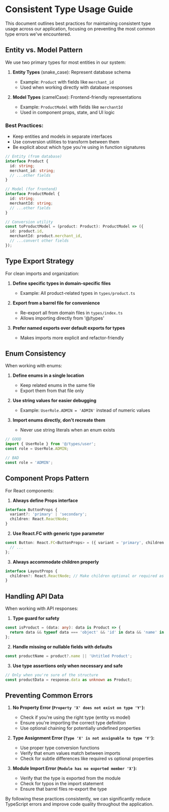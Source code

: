 # Consistent Type Usage Guide

This document outlines best practices for maintaining consistent type usage across our application, focusing on preventing the most common type errors we've encountered.

## Entity vs. Model Pattern

We use two primary types for most entities in our system:

1. **Entity Types** (snake_case): Represent database schema
   - Example: `Product` with fields like `merchant_id`
   - Used when working directly with database responses

2. **Model Types** (camelCase): Frontend-friendly representations
   - Example: `ProductModel` with fields like `merchantId`
   - Used in component props, state, and UI logic

### Best Practices:

- Keep entities and models in separate interfaces
- Use conversion utilities to transform between them
- Be explicit about which type you're using in function signatures

```typescript
// Entity (from database)
interface Product {
  id: string;
  merchant_id: string;
  // ...other fields
}

// Model (for frontend)
interface ProductModel {
  id: string;
  merchantId: string;
  // ...other fields
}

// Conversion utility
const toProductModel = (product: Product): ProductModel => ({
  id: product.id,
  merchantId: product.merchant_id,
  // ...convert other fields
});
```

## Type Export Strategy

For clean imports and organization:

1. **Define specific types in domain-specific files**
   - Example: All product-related types in `types/product.ts`

2. **Export from a barrel file for convenience**
   - Re-export all from domain files in `types/index.ts`
   - Allows importing directly from '@/types'

3. **Prefer named exports over default exports for types**
   - Makes imports more explicit and refactor-friendly

## Enum Consistency

When working with enums:

1. **Define enums in a single location**
   - Keep related enums in the same file
   - Export them from that file only

2. **Use string values for easier debugging**
   - Example: `UserRole.ADMIN = 'ADMIN'` instead of numeric values

3. **Import enums directly, don't recreate them**
   - Never use string literals when an enum exists

```typescript
// GOOD
import { UserRole } from '@/types/user';
const role = UserRole.ADMIN;

// BAD
const role = 'ADMIN';
```

## Component Props Pattern

For React components:

1. **Always define Props interface**
```typescript
interface ButtonProps {
  variant?: 'primary' | 'secondary';
  children: React.ReactNode;
}
```

2. **Use React.FC with generic type parameter**
```typescript
const Button: React.FC<ButtonProps> = ({ variant = 'primary', children }) => {
  // ...
};
```

3. **Always accommodate children properly**
```typescript
interface LayoutProps {
  children?: React.ReactNode; // Make children optional or required as needed
}
```

## Handling API Data

When working with API responses:

1. **Type guard for safety**
```typescript
const isProduct = (data: any): data is Product => {
  return data && typeof data === 'object' && 'id' in data && 'name' in data;
};
```

2. **Handle missing or nullable fields with defaults**
```typescript
const productName = product?.name || 'Untitled Product';
```

3. **Use type assertions only when necessary and safe**
```typescript
// Only when you're sure of the structure
const productData = response.data as unknown as Product;
```

## Preventing Common Errors

1. **No Property Error (`Property 'X' does not exist on type 'Y'`):**
   - Check if you're using the right type (entity vs model)
   - Ensure you're importing the correct type definition
   - Use optional chaining for potentially undefined properties

2. **Type Assignment Error (`Type 'X' is not assignable to type 'Y'`):**
   - Use proper type conversion functions
   - Verify that enum values match between imports
   - Check for subtle differences like required vs optional properties

3. **Module Import Error (`Module has no exported member 'X'`):**
   - Verify that the type is exported from the module
   - Check for typos in the import statement
   - Ensure that barrel files re-export the type

By following these practices consistently, we can significantly reduce TypeScript errors and improve code quality throughout the application.
